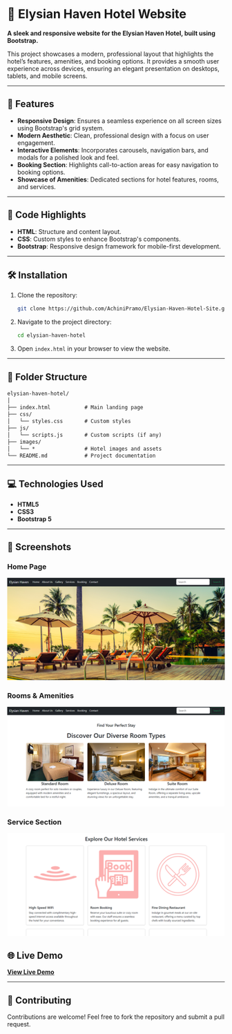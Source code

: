 # 🏨 Elysian Haven Hotel Website  

**A sleek and responsive website for the Elysian Haven Hotel, built using Bootstrap.**  

This project showcases a modern, professional layout that highlights the hotel’s features, amenities, and booking options. It provides a smooth user experience across devices, ensuring an elegant presentation on desktops, tablets, and mobile screens.  

---

## 🌟 Features  

- **Responsive Design**: Ensures a seamless experience on all screen sizes using Bootstrap's grid system.  
- **Modern Aesthetic**: Clean, professional design with a focus on user engagement.  
- **Interactive Elements**: Incorporates carousels, navigation bars, and modals for a polished look and feel.  
- **Booking Section**: Highlights call-to-action areas for easy navigation to booking options.  
- **Showcase of Amenities**: Dedicated sections for hotel features, rooms, and services.

---

## 📄 Code Highlights  

- **HTML**: Structure and content layout.  
- **CSS**: Custom styles to enhance Bootstrap's components.  
- **Bootstrap**: Responsive design framework for mobile-first development.  

---

## 🛠️ Installation  

1. Clone the repository:  
   ```bash
   git clone https://github.com/AchiniPramo/Elysian-Haven-Hotel-Site.git
   ```  

2. Navigate to the project directory:  
   ```bash
   cd elysian-haven-hotel
   ```  

3. Open `index.html` in your browser to view the website.

---

## 📂 Folder Structure  

```
elysian-haven-hotel/
│
├── index.html           # Main landing page
├── css/
│   └── styles.css       # Custom styles
├── js/
│   └── scripts.js       # Custom scripts (if any)
├── images/
│   └── *                # Hotel images and assets
└── README.md            # Project documentation
```

---

## 💻 Technologies Used  

- **HTML5**  
- **CSS3**  
- **Bootstrap 5**  

---

## 📸 Screenshots  

### Home Page  
![Home Page](https://github.com/AchiniPramo/Elysian-Haven-Hotel-Site/blob/ddc7350da22169d531aaf2f0b8a6e24582cacef1/Home%20page.PNG)

### Rooms & Amenities  
![Rooms & Amenities](https://github.com/AchiniPramo/Elysian-Haven-Hotel-Site/blob/4ad059c03b6ff556fff98141b764986661e7e336/Rooms.PNG)

### Service Section  
![Service Section](https://github.com/AchiniPramo/Elysian-Haven-Hotel-Site/blob/faa730435b24cf46f057ae87fd49d007b1fe9834/Services.PNG)  



## 🌐 Live Demo  

[**View Live Demo**](https://elysian-haven-hotel-site.vercel.app/)  

---

## 🤝 Contributing  

Contributions are welcome! Feel free to fork the repository and submit a pull request.  
